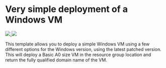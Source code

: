 # Very simple deployment of a Windows VM

<a href="https://portal.azure.com/#create/Microsoft.Template/uri/https%3A%2F%2Fgithub.com%2Fishtein%2Fazure-public%2Ftree%2F%2Fmaster%2F101-vm-simple-windows%2Fazuredeploy.json" target="_blank">
    <img src="http://azuredeploy.net/deploybutton.png"/>
</a>
<a href="http://armviz.io/#/?load=https%3A%2F%2Fgithub.com%2Fishtein%2Fazure-public%2Ftree%2F%2Fmaster%2F101-vm-simple-windows%2Fazuredeploy.json" target="_blank">
    <img src="http://armviz.io/visualizebutton.png"/>
</a>

This template allows you to deploy a simple Windows VM using a few different options for the Windows version, using the latest patched version. This will deploy a Basic A0 size VM in the resource group location and return the fully qualified domain name of the VM.
